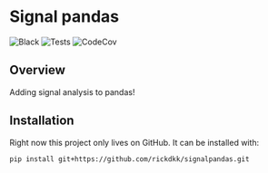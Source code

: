 # Signal pandas

![Black](https://img.shields.io/badge/code%20style-black-000000.svg)
![Tests](https://github.com/rickdkk/signalpandas/actions/workflows/tests.yml/badge.svg)
![CodeCov](https://codecov.io/gh/rickdkk/signalpandas/branch/master/graph/badge.svg)

## Overview

Adding signal analysis to pandas!

## Installation

Right now this project only lives on GitHub. It can be installed with:

```shell
pip install git+https://github.com/rickdkk/signalpandas.git
```

